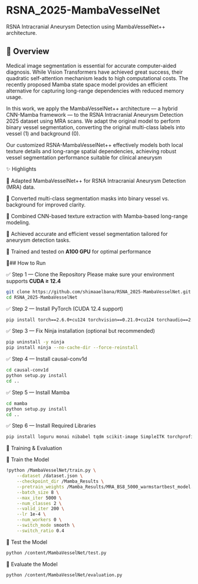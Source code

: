 # RSNA_2025-MambaVesselNet
RSNA Intracranial Aneurysm Detection using MambaVesselNet++ architecture.


## 📘 Overview

Medical image segmentation is essential for accurate computer-aided diagnosis. While Vision Transformers have achieved great success, their quadratic self-attention mechanism leads to high computational costs. The recently proposed Mamba state space model provides an efficient alternative for capturing long-range dependencies with reduced memory usage.

In this work, we apply the MambaVesselNet++ architecture — a hybrid CNN-Mamba framework — to the RSNA Intracranial Aneurysm Detection 2025
dataset using MRA scans. We adapt the original model to perform binary vessel segmentation, converting the original multi-class labels into vessel (1) and background (0).

Our customized RSNA-MambaVesselNet++ effectively models both local texture details and long-range spatial dependencies, achieving robust vessel segmentation performance suitable for clinical aneurysm

✨ Highlights

🔹 Adapted MambaVesselNet++ for RSNA Intracranial Aneurysm Detection (MRA) data.

🔹 Converted multi-class segmentation masks into binary vessel vs. background for improved clarity.

🔹 Combined CNN-based texture extraction with Mamba-based long-range modeling.

🔹 Achieved accurate and efficient vessel segmentation tailored for aneurysm detection tasks.

🔹 Trained and tested on **A100 GPU** for optimal performance


🚀## How to Run

✅ Step 1 — Clone the Repository
Please make sure your environment supports **CUDA ≥ 12.4**

```bash
git clone https://github.com/shimaaelbana/RSNA_2025-MambaVesselNet.git
cd RSNA_2025-MambaVesselNet
```


✅ Step 2 — Install PyTorch (CUDA 12.4 support)

```bash
pip install torch==2.6.0+cu124 torchvision==0.21.0+cu124 torchaudio==2.6.0 --index-url https://download.pytorch.org/whl/cu124
```

✅ Step 3 — Fix Ninja installation (optional but recommended)

```bash
pip uninstall -y ninja
pip install ninja --no-cache-dir --force-reinstall
```

✅ Step 4 — Install causal-conv1d

```bash
cd causal-conv1d
python setup.py install
cd ..
```

✅ Step 5 — Install Mamba

```bash
cd mamba
python setup.py install
cd ..
```

✅ Step 6 — Install Required Libraries

```bash
pip install loguru monai nibabel tqdm scikit-image SimpleITK torchprofile
```

🧠 Training & Evaluation

🔹 Train the Model

```bash
!python /MambaVesselNet/train.py \
    --dataset /dataset.json \
    --checkpoint_dir /Mamba_Results \
    --pretrain_weights /Mamba_Results/MRA_BS8_5000_warmstartbest_model.ckpt \
    --batch_size 8 \
    --max_iter 5000 \
    --num_classes 2 \
    --valid_iter 200 \
    --lr 1e-4 \
    --num_workers 0 \
    --switch_mode smooth \
    --switch_ratio 0.4
```

🔹 Test the Model

```bash
python /content/MambaVesselNet/test.py
```

🔹 Evaluate the Model
```bash
python /content/MambaVesselNet/evaluation.py
```
